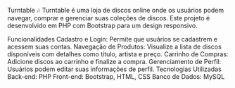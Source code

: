 Turntable 🎶
Turntable é uma loja de discos online onde os usuários podem navegar, comprar e gerenciar suas coleções de discos. Este projeto é desenvolvido em PHP com Bootstrap para um design responsivo.

Funcionalidades
Cadastro e Login: Permite que usuários se cadastrem e acessem suas contas.
Navegação de Produtos: Visualize a lista de discos disponíveis com detalhes como título, artista e preço.
Carrinho de Compras: Adicione discos ao carrinho e finalize a compra.
Gerenciamento de Perfil: Usuários podem editar suas informações de perfil.
Tecnologias Utilizadas
Back-end: PHP
Front-end: Bootstrap, HTML, CSS
Banco de Dados: MySQL
